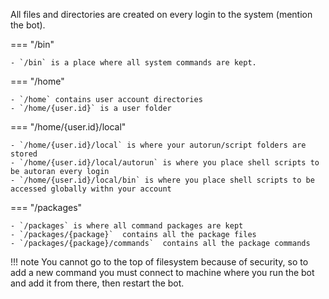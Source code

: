 All files and directories are created on every login to the system (mention the bot).

=== "/bin"

    - `/bin` is a place where all system commands are kept.

=== "/home"

    - `/home` contains user account directories
    - `/home/{user.id}` is a user folder

=== "/home/{user.id}/local"

    - `/home/{user.id}/local` is where your autorun/script folders are stored
    - `/home/{user.id}/local/autorun` is where you place shell scripts to be autoran every login
    - `/home/{user.id}/local/bin` is where you place shell scripts to be accessed globally withn your account

=== "/packages"

    - `/packages` is where all command packages are kept
    - `/packages/{package}`  contains all the package files
    - `/packages/{package}/commands`  contains all the package commands

!!! note
    You cannot go to the top of filesystem because of security, so to add a new command you must connect to machine where you run the bot and add it from there, then restart the bot.